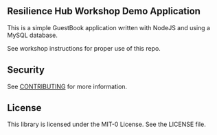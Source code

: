 ## Resilience Hub Workshop Demo Application

This is a simple GuestBook application written with NodeJS and using a MySQL database.

See workshop instructions for proper use of this repo.

## Security

See [CONTRIBUTING](CONTRIBUTING.md#security-issue-notifications) for more information.

## License

This library is licensed under the MIT-0 License. See the LICENSE file.
